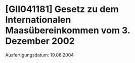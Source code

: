 # [GII041181] Gesetz zu dem Internationalen Maasübereinkommen vom 3. Dezember 2002

Ausfertigungsdatum: 19.08.2004

 
